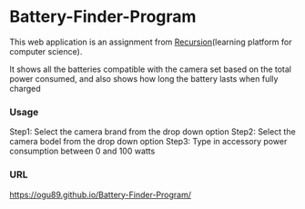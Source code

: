 # Battery-Finder-Program

This web application is an assignment from <a href="https://recursionist.io/">Recursion</a>(learning platform for computer science).

It shows all the batteries compatible with the camera set based on the total power consumed, and also shows how long the battery lasts when fully charged

### Usage
Step1: Select the camera brand from the drop down option
Step2: Select the camera bodel from the drop down option
Step3: Type in accessory power consumption between 0 and 100 watts



### URL
<a href="https://ogu89.github.io/Battery-Finder-Program/">https://ogu89.github.io/Battery-Finder-Program/</a>

